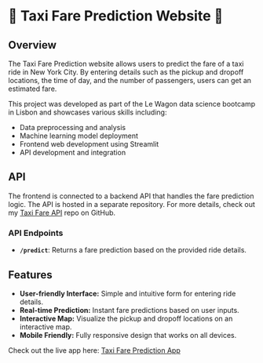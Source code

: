 # 🚕 Taxi Fare Prediction Website 🚖

## Overview

The Taxi Fare Prediction website allows users to predict the fare of a taxi ride in New York City. By entering details such as the pickup and dropoff locations, the time of day, and the number of passengers, users can get an estimated fare.

This project was developed as part of the Le Wagon data science bootcamp in Lisbon and showcases various skills including:

- Data preprocessing and analysis
- Machine learning model deployment
- Frontend web development using Streamlit
- API development and integration

## API

The frontend is connected to a backend API that handles the fare prediction logic. The API is hosted in a separate repository. For more details, check out my [Taxi Fare API](https://github.com/AntQua/data-fast-api) repo on GitHub.

### API Endpoints

- **`/predict`**: Returns a fare prediction based on the provided ride details.


## Features

- **User-friendly Interface:** Simple and intuitive form for entering ride details.
- **Real-time Prediction:** Instant fare predictions based on user inputs.
- **Interactive Map:** Visualize the pickup and dropoff locations on an interactive map.
- **Mobile Friendly:** Fully responsive design that works on all devices.

Check out the live app here: [Taxi Fare Prediction App](https://taxifare-website-llbmp5dnginlumdf4rmbnf.streamlit.app/)
